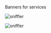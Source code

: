 Banners for services

![sniffler](https://kolosek.github.io/banners/sniffler/468x60.png)

![sniffler](https://kolosek.github.io/banners/sniffler/728x90.png)